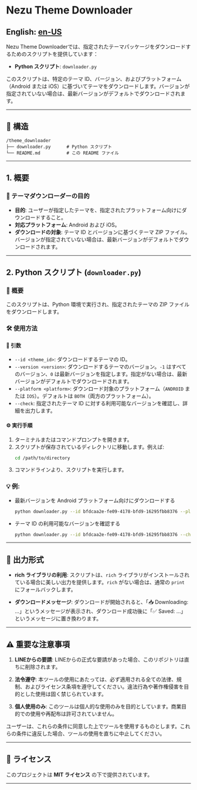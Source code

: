 # Nezu Theme Downloader

## English: [en-US](README.md)

Nezu Theme Downloaderでは、指定されたテーマパッケージをダウンロードするためのスクリプトを提供しています：

- **Python スクリプト**: `downloader.py`

このスクリプトは、特定のテーマ ID、バージョン、およびプラットフォーム（Android または iOS）に基づいてテーマをダウンロードします。バージョンが指定されていない場合は、最新バージョンがデフォルトでダウンロードされます。

---

## 📂 構造

```
/theme_downloader
├── downloader.py      # Python スクリプト
└── README.md          # この README ファイル
```

---

## 1. 概要

### 🎯 テーマダウンローダーの目的

- **目的**: ユーザーが指定したテーマを、指定されたプラットフォーム向けにダウンロードすること。
- **対応プラットフォーム**: Android および iOS。
- **ダウンロードの対象**: テーマ ID とバージョンに基づくテーマ ZIP ファイル。バージョンが指定されていない場合は、最新バージョンがデフォルトでダウンロードされます。

---

## 2. Python スクリプト (`downloader.py`)

### 📜 概要

このスクリプトは、Python 環境で実行され、指定されたテーマの ZIP ファイルをダウンロードします。

### 🛠️ 使用方法

#### 🔧 引数

- `--id <theme_id>`: ダウンロードするテーマの ID。
- `--version <version>`: ダウンロードするテーマのバージョン。`-1` はすべてのバージョン、`0` は最新バージョンを指定します。指定がない場合は、最新バージョンがデフォルトでダウンロードされます。
- `--platform <platform>`: ダウンロード対象のプラットフォーム（`ANDROID` または `IOS`）。デフォルトは `BOTH`（両方のプラットフォーム）。
- `--check`: 指定されたテーマ ID に対する利用可能なバージョンを確認し、詳細を出力します。

#### ⚙️ 実行手順

1. ターミナルまたはコマンドプロンプトを開きます。
2. スクリプトが保存されているディレクトリに移動します。例えば:
   ```bash
   cd /path/to/directory
   ```
3. コマンドラインより、スクリプトを実行します。

### 💡 例:

- 最新バージョンを Android プラットフォーム向けにダウンロードする
  ```bash
  python downloader.py --id bfdcaa2e-fe09-4178-bfd9-16295fbb8376 --platform ANDROID
  ```

- テーマ ID の利用可能なバージョンを確認する
  ```bash
  python downloader.py --id bfdcaa2e-fe09-4178-bfd9-16295fbb8376 --check
  ```

---

## 📜 出力形式

- **rich ライブラリの利用**: スクリプトは、`rich` ライブラリがインストールされている場合に美しい出力を提供します。`rich` がない場合は、通常の `print` にフォールバックします。

- **ダウンロードメッセージ**: ダウンロードが開始されると、「📥 Downloading: ...」というメッセージが表示され、ダウンロード成功後に「✅ Saved: ...」というメッセージに置き換わります。

---

## ⚠️ 重要な注意事項

1. **LINEからの要請**: 
   LINEからの正式な要請があった場合、このリポジトリは直ちに削除されます。

2. **法令遵守**:
   本ツールの使用にあたっては、必ず適用される全ての法律、規制、およびライセンス条項を遵守してください。違法行為や著作権侵害を目的とした使用は固く禁じられています。

3. **個人使用のみ**:
   このツールは個人的な使用のみを目的としています。商業目的での使用や再配布は許可されていません。

ユーザーは、これらの条件に同意した上でツールを使用するものとします。これらの条件に違反した場合、ツールの使用を直ちに中止してください。

---

## 📝 ライセンス

このプロジェクトは **MIT ライセンス** の下で提供されています。

---